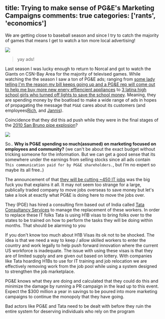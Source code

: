 title: Trying to make sense of PG&E's Marketing Campaigns
comments: true
categories: ['rants', 'economics']
---
We are getting close to baseball season and since I try to catch the majority of games that means I get to watch a ton more local advertising!

![](https://media.giphy.com/media/7ZjmsISzWnreE/giphy.gif)
> yay ads!

Last season I was lucky enough to return to Norcal and got to watch the Giants on CSN-Bay Area for the majority of televised games. While watching the the season I saw a ton of PG&E ads; ranging from [some lady telling I'm the reason my bill keeps going up and a PG&E rep will come out to help me buy more new enery effiencient appliances](https://www.youtube.com/watch?v=Mme4iBgTeO4) to [3 latina high school girls who turned off lights to save the school money](https://www.youtube.com/watch?v=kFz5kbPlaQY). Meaning, they are spending money by the boatload to make a wide range of ads in hopes of propagating the message that `PG&E` cares about its customers (and employees[Rich](https://www.youtube.com/watch?v=DvQL9rYWt5Q), and [Jannis](https://www.youtube.com/watch?v=Jp1DskH37Ys)).


Coincidence that they did this ad push while they were in the final stages of the [2010 San Bruno pipe explosion](https://en.wikipedia.org/wiki/2010_San_Bruno_pipeline_explosion)?

![](http://az616578.vo.msecnd.net/files/2016/04/03/635953127671072473-1598872041_bernie-sideeye.gif)

So.. **Why is PG&E spending so much(assumed) on marketing focused on employees and community?** (we can't be about the exact budget without tricking someone for the information. But we can get a good sense that its somewhere under the earnings from selling stocks since all ads contain `This communication paid for by PG&E shareholders.`, but I’m no expert so maybe its all free..)

The announcement of that [they will be cutting ~450 IT jobs](http://www.mercurynews.com/2017/01/11/pge-chops-hundreds-jobs-restructuring/) was the big fuck you that explains it all. It may not seem too strange for a large, publically traded company to move jobs overseas to save money but let's take a look at exactly what PG&E is doing here to move the jobs over.

They (PGE) has hired a consulting firm based out of India called [Tata Consultancy Services](http://www.tcs.com/Pages/default.aspx) to manage the replacement of these workers. In order to replace these IT folks Tata is using H1B visas to bring folks over to the states to be trained on how to perform the tasks they will be doing within months. That should be alarming to you

If you don't know too much about H1B Visas its ok not to be shocked. The idea is that we need a way to keep / allow skilled workers to enter the country and work legally to help push forward innovation where the current US workforce is inadequate. The issue with using these visas is that they are of limited supply and are given out based on lottery. With companies like Tata hoarding H1Bs to use for IT training and job relocation we are effectively removing work from the job pool while using a system designed to strengthen the job marketplace.

PG&E knows what they are doing and calculated that they could do this and minimize the damage by running a PR campaign in the lead up to this event. Expect the $300 million a year in savings to be poured into more marketing campaigns to continue the monopoly that they have going.

Bad actors like PG&E and Tata need to be dealt with before they ruin the entire system for deserving individuals who rely on the program

